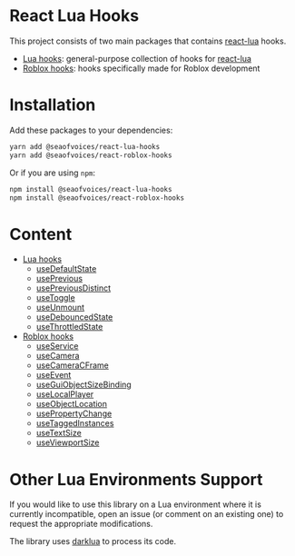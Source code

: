 # React Lua Hooks

This project consists of two main packages that contains [react-lua](https://github.com/jsdotlua/react-lua) hooks.

- [Lua hooks](packages/react-lua-hooks/README.md#content): general-purpose collection of hooks for [react-lua](https://github.com/jsdotlua/react-lua)
- [Roblox hooks](packages/react-roblox-hooks/README.md#content): hooks specifically made for Roblox development

# Installation

Add these packages to your dependencies:

```bash
yarn add @seaofvoices/react-lua-hooks
yarn add @seaofvoices/react-roblox-hooks
```

Or if you are using `npm`:

```bash
npm install @seaofvoices/react-lua-hooks
npm install @seaofvoices/react-roblox-hooks
```

# Content

- [Lua hooks](packages/react-lua-hooks/README.md#content)
    - [useDefaultState](packages/react-lua-hooks/README.md#usedefaultstate)
    - [usePrevious](packages/react-lua-hooks/README.md#useprevious)
    - [usePreviousDistinct](packages/react-lua-hooks/README.md#usepreviousdistinct)
    - [useToggle](packages/react-lua-hooks/README.md#usetoggle)
    - [useUnmount](packages/react-lua-hooks/README.md#useunmount)
    - [useDebouncedState](packages/react-lua-hooks/README.md#usedebouncedstate)
    - [useThrottledState](packages/react-lua-hooks/README.md#usethrottledstate)
- [Roblox hooks](packages/react-roblox-hooks/README.md#content)
    - [useService](packages/react-roblox-hooks/README.md#useservice)
    - [useCamera](packages/react-roblox-hooks/README.md#usecamera)
    - [useCameraCFrame](packages/react-roblox-hooks/README.md#usecameracframe)
    - [useEvent](packages/react-roblox-hooks/README.md#useevent)
    - [useGuiObjectSizeBinding](packages/react-roblox-hooks/README.md#useguiobjectsizebinding)
    - [useLocalPlayer](packages/react-roblox-hooks/README.md#uselocalplayer)
    - [useObjectLocation](packages/react-roblox-hooks/README.md#useobjectlocation)
    - [usePropertyChange](packages/react-roblox-hooks/README.md#usepropertychange)
    - [useTaggedInstances](packages/react-roblox-hooks/README.md#usetaggedinstances)
    - [useTextSize](packages/react-roblox-hooks/README.md#usetextsize)
    - [useViewportSize](packages/react-roblox-hooks/README.md#useviewportsize)

# Other Lua Environments Support

If you would like to use this library on a Lua environment where it is currently incompatible, open an issue (or comment on an existing one) to request the appropriate modifications.

The library uses [darklua](https://github.com/seaofvoices/darklua) to process its code.
